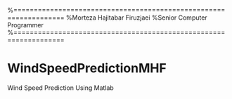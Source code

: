 %==================================================================
%Morteza Hajitabar Firuzjaei
%Senior Computer Programmer
%==================================================================
# WindSpeedPredictionMHF
Wind Speed Prediction Using Matlab
